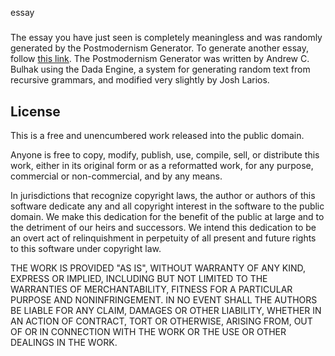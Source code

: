 essay
#####

The essay you have just seen is completely meaningless and was randomly generated by the Postmodernism Generator. To generate another essay, follow [this link](https://www.elsewhere.org/pomo). The Postmodernism Generator was written by Andrew C. Bulhak using the Dada Engine, a system for generating random text from recursive grammars, and modified very slightly by Josh Larios.

## License
This is a free and unencumbered work released into the public domain.

Anyone is free to copy, modify, publish, use, compile, sell, or
distribute this work, either in its original form or as a reformatted
work, for any purpose, commercial or non-commercial, and by any
means.

In jurisdictions that recognize copyright laws, the author or authors
of this software dedicate any and all copyright interest in the
software to the public domain. We make this dedication for the benefit
of the public at large and to the detriment of our heirs and
successors. We intend this dedication to be an overt act of
relinquishment in perpetuity of all present and future rights to this
software under copyright law.

THE WORK IS PROVIDED "AS IS", WITHOUT WARRANTY OF ANY KIND,
EXPRESS OR IMPLIED, INCLUDING BUT NOT LIMITED TO THE WARRANTIES OF
MERCHANTABILITY, FITNESS FOR A PARTICULAR PURPOSE AND NONINFRINGEMENT.
IN NO EVENT SHALL THE AUTHORS BE LIABLE FOR ANY CLAIM, DAMAGES OR
OTHER LIABILITY, WHETHER IN AN ACTION OF CONTRACT, TORT OR OTHERWISE,
ARISING FROM, OUT OF OR IN CONNECTION WITH THE WORK OR THE USE OR
OTHER DEALINGS IN THE WORK.

